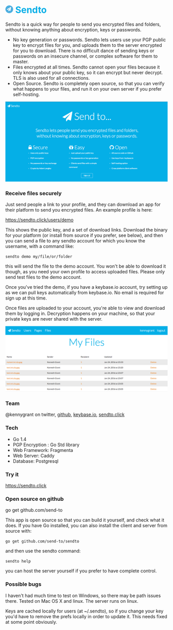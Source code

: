 <h1 style="color:#05afe7;"><img src="https://raw.githubusercontent.com/gophergala2016/sendto/master/images/logo-sml.png" height=24 width=24> Sendto</h1>

Sendto is a quick way for people to send you encrypted files and folders, without knowing anything about encryption, keys or passwords. 

* No key generation or passwords. Sendto lets users use your PGP public key to encrypt files for you, and uploads them to the server encrypted for you to download. There is no difficult dance of sending keys or passwords on an insecure channel, or complex software for them to master. 
* Files encrypted at all times. Sendto cannot open your files because it only knows about your public key, so it can encrypt but never decrypt. TLS is also used for all connections. 
* Open Source. Sendto is completely open source, so that you can verify what happens to your files, and run it on your own server if you prefer self-hosting. 

![Sendto](https://raw.githubusercontent.com/gophergala2016/sendto/master/images/sendto.png?s=600)


### Receive files securely

Just send people a link to your profile, and they can download an app for their platform to send you encrypted files. An example profile is here:

https://sendto.click/users/demo

This shows the public key, and a set of download links. Download the binary for your platform (or install from source if you prefer, see below), and then you can send a file to any sendto account for which you know the username, with a command like:

`sendto demo my/file/or/folder`

this will send the file to the demo account. You won't be able to download it though, as you need your own profile to access uploaded files. Please only send test files to the demo account. 

Once you've tried the demo, if you have a keybase.io account, try setting up as we can pull keys automatically from keybase.io. No email is required for sign up at this time. 

Once files are uploaded to your account, you're able to view and download them by logging in. Decryption happens on your machine, so that your private keys are never shared with the server. 

![Sendto](https://raw.githubusercontent.com/gophergala2016/sendto/master/images/files.png?s=600)

### Team
@kennygrant on twitter, <a href="https://github.com/kennygrant">github</a>, <a href="https://keybase.io/kennygrant">keybase.io</a>, <a href="https://sendto.click/users/kennygrant">sendto.click</a>

### Tech
* Go 1.4
* PGP Encryption : Go Std library
* Web Framework: Fragmenta
* Web Server: Caddy
* Database: Postgresql

### Try it
https://sendto.click


### Open source on github
go get github.com/send-to

This app is open source so that you can build it yourself, and check what it does. If you have Go installed, you can also install the client and server from source with:

`go get github.com/send-to/sendto`

and then use the sendto command:

`sendto help` 

you can host the server yourself if you prefer to have complete control. 


### Possible bugs

I haven't had much time to test on Windows, so there may be path issues there. Tested on Mac OS X and linux. The server runs on linux. 

Keys are cached locally for users (at ~/.sendto), so if you change your key you'd have to remove the prefs locally in order to update it. This needs fixed at some point obviously. 
